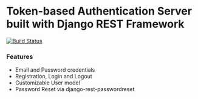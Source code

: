 # Token-based Authentication Server built with Django REST Framework


[![Build Status](https://travis-ci.org/WencesVillegasMarset/drf-auth-server.svg?branch=master)](https://travis-ci.org/WencesVillegasMarset/drf-auth-server)

### Features

* Email and Password credentials
* Registration, Login and Logout
* Customizable User model
* Password Reset via django-rest-passwordreset
